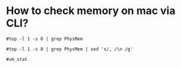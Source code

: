 # How to check memory on mac via CLI?

```
#top -l 1 -s 0 | grep PhysMem
```

```
#top -l 1 -s 0 | grep PhysMem | sed 's/, /\n /g'
```

```
#vm_stat
```